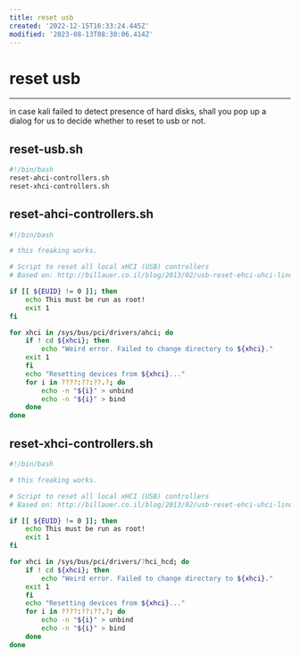 ```yaml
---
title: reset usb
created: '2022-12-15T16:33:24.445Z'
modified: '2023-08-13T08:30:06.414Z'
---
```


# reset usb


----
in case kali failed to detect presence of hard disks, shall you pop up a dialog for us to decide whether to reset to usb or not.

## reset-usb.sh

```bash
#!/bin/bash
reset-ahci-controllers.sh
reset-xhci-controllers.sh
```

## reset-ahci-controllers.sh

```bash
#!/bin/bash

# this freaking works.

# Script to reset all local xHCI (USB) controllers
# Based on: http://billauer.co.il/blog/2013/02/usb-reset-ehci-uhci-linux/

if [[ ${EUID} != 0 ]]; then
	echo This must be run as root!
	exit 1
fi

for xhci in /sys/bus/pci/drivers/ahci; do
	if ! cd ${xhci}; then
		echo "Weird error. Failed to change directory to ${xhci}."
	exit 1
	fi
	echo "Resetting devices from ${xhci}..."
	for i in ????:??:??.?; do
		echo -n "${i}" > unbind
		echo -n "${i}" > bind
	done
done

```

## reset-xhci-controllers.sh

```bash
#!/bin/bash

# this freaking works.

# Script to reset all local xHCI (USB) controllers
# Based on: http://billauer.co.il/blog/2013/02/usb-reset-ehci-uhci-linux/

if [[ ${EUID} != 0 ]]; then
	echo This must be run as root!
	exit 1
fi

for xhci in /sys/bus/pci/drivers/?hci_hcd; do
	if ! cd ${xhci}; then
		echo "Weird error. Failed to change directory to ${xhci}."
	exit 1
	fi
	echo "Resetting devices from ${xhci}..."
	for i in ????:??:??.?; do
		echo -n "${i}" > unbind
		echo -n "${i}" > bind
	done
done

```
